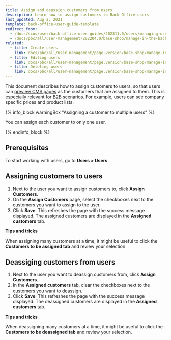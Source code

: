```yaml
---
title: Assign and deassign customers from users
description: Learn how to assign customers to Back Office users
last_updated: Aug 2, 2021
template: back-office-user-guide-template
redirect_from:
  - /docs/scos/user/back-office-user-guides/202311.0/users/managing-users/assigning-customers-to-users.html
  - /docs/pbc/all/user-management/202204.0/base-shop/manage-in-the-back-office/manage-users/assign-and-deassign-customers-from-users.html
related:
  - title: Create users
    link: docs/pbc/all/user-management/page.version/base-shop/manage-in-the-back-office/manage-users/create-users.html
  - title: Editing users
    link: docs/pbc/all/user-management/page.version/base-shop/manage-in-the-back-office/manage-users/edit-users.html
  - title: Deleting users
    link: docs/pbc/all/user-management/page.version/base-shop/manage-in-the-back-office/manage-users/delete-users.html
---
```


This document describes how to assign customers to users, so that users can [preview CMS pages](/docs/pbc/all/content-management-system/{{page.version}}/base-shop/manage-in-the-back-office/pages/preview-cms-pages.html) as the customers that are assigned to them. This is especially relevant for B2B scenarios. For example, users can see company specific prices and product lists.

{% info_block warningBox "Assigning a customer to multiple users" %}

You can assign each customer to only one user.

{% endinfo_block %}


## Prerequisites

To start working with users, go to **Users&nbsp;<span aria-label="and then">></span> Users**.

## Assigning customers to users

1. Next to the user you want to assign customers to, click **Assign Customers**.
2. On the **Assign Customers** page, select the checkboxes next to the customers you want to assign to the user.
3. Click **Save**.
    This refreshes the page with the success message displayed. The assigned customers are displayed in the **Assigned customers** tab.


**Tips and tricks**

When assigning many customers at a time, it might be useful to click the **Customers to be assigned tab** and review your selection.



## Deassiging customers from users

1. Next to the user you want to deassign customers from, click **Assign Customers**.
2. In the **Assigned customers** tab, clear the checkboxes next to the customers you want to deassign.
3. Click **Save**.
    This refreshes the page with the success message displayed. The deassigned customers are displayed in the **Assigned customers** tab.  


**Tips and tricks**

When deassigning many customers at a time, it might be useful to click the **Customers to be deassigned tab** and review your selection.
